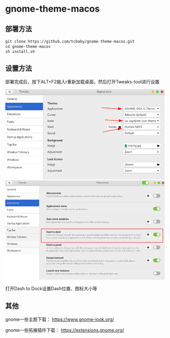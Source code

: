 
# gnome-theme-macos

## 部署方法

```shell
git clone https://github.com/tcbaby/gnome-theme-macos.git
cd gnome-theme-macos
sh install.sh
```

## 设置方法

部署完成后，按下ALT+F2输入r重新加载桌面，然后打开Tweaks-tool进行设置

![](/images/1.png)
![](/images/2.png)

打开Dash to Dock设置Dash位置、图标大小等

## 其他

gnome一些主题下载： <https://www.gnome-look.org/>

gnome一些拓展插件下载： <https://extensions.gnome.org/>